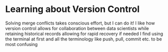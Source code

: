 # Learning about Version Control
Solving merge conflicts takes conscious effort, but I can do it!
I like how version control allows for collaboration between data scientists while retaining historical records allowing for rapid recovery if needed
I find using the terminal at first and all the terminology like push, pull, commit etc. to be most confusing